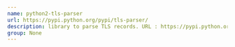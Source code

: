 ```yaml
---
name: python2-tls-parser
url: https://pypi.python.org/pypi/tls-parser/
description: library to parse TLS records. URL : https://pypi.python.org/pypi/tls-parser/ Groups : None
group: None
---
```

